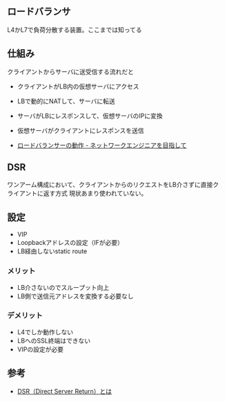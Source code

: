 ## ロードバランサ

L4かL7で負荷分散する装置。ここまでは知ってる

## 仕組み

クライアントからサーバに送受信する流れだと

- クライアントがLB内の仮想サーバにアクセス
- LBで動的にNATして、サーバに転送
- サーバがLBにレスポンスして、仮想サーバのIPに変換
- 仮想サーバがクライアントにレスポンスを送信

- [ロードバランサーの動作 \- ネットワークエンジニアを目指して](https://www.itbook.info/network/apl.html)

## DSR

ワンアーム構成において、クライアントからのリクエストをLB介さずに直接クライアントに返す方式
現状あまり使われていない。

## 設定
- VIP
- Loopbackアドレスの設定（IFが必要）
- LB経由しないstatic route

### メリット
- LB介さないのでスループット向上
- LB側で送信元アドレスを変換する必要なし

### デメリット
- L4でしか動作しない
- LBへのSSL終端はできない
- VIPの設定が必要


## 参考

- [DSR（Direct Server Return）とは](https://www.infraexpert.com/study/loadbalancer12.html)

